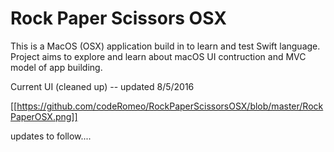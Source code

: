 # Rock Paper Scissors OSX

This is a MacOS (OSX) application build in to learn and test Swift language.
Project aims to explore and learn about macOS UI contruction and MVC model of app building.

Current UI (cleaned up) -- updated 8/5/2016

[[https://github.com/codeRomeo/RockPaperScissorsOSX/blob/master/RockPaperOSX.png]]

updates to follow....
